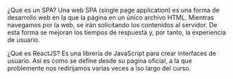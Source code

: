 ¿Qué es un SPA?
Una web SPA (single page application) es una forma de desarrollo web en la que la página en un único archivo HTML.
Mientras navegamos por la web, se irán solicitando los contenidos al servidor.
De esta forma se mejoran los tiempos de respuesta y, por tanto, la experiencia de usuario.


¿Qué es ReactJS?
Es una libreria de JavaScript para crear interfaces de usuario.
Asi es como se define desde su pagina oficial, a la que problemente nos redirijamos varias veces a lso largo del curso.